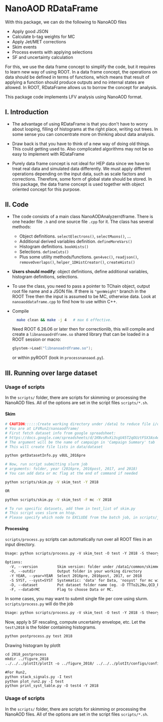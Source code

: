 # NanoAOD RDataFrame

With this package, we can do the following to NanoAOD files
- Apply good JSON
- Calculate b-tag weights for MC
- Apply Jet/MET corrections
- Skim events
- Process events with applying selections
- SF and uncertainty calculation

For this, we use the data frame concept to simplify the code,
but it requires to learn new way of using ROOT.
In a data frame concept, the operations on data should be defined in terms of functions,
which means that result of applying a function should produce outputs and no internal states are allowed.
In ROOT, RDataFrame allows us to borrow the concept for analysis.

This package code implements LFV analysis using NanoAOD format.


## I. Introduction

- The advantage of using RDataFrame is that you don't have to
worry about looping, filling of histograms at the right place,
writing out trees. In some sense you can concentrate more on thinking about data analysis.

- Draw back is that you have to think of a new way of doing old things.
This could getting used to. Also complicated algorithms may not
be so easy to implement with RDataFrame

- Purely data frame concept is not ideal for HEP data since
we have to treat real data and simulated data differently.
We must apply different operations depending on the input data, such as scale factors and corrections.
Therefore, some form of global state should be stored. 
In this package, the data frame concept is used together with object oriented concept for this purpose.


## II. Code

- The code consists of a main class NanoAODAnalyzerrdframe. 
There is one header file `.h` and one source file `.cpp` for it.
The class has several methods:
    - Object definitions. `selectElectrons()`, `selectMuons()`, ...
    - Additional derived variables definition. `defineMoreVars()`
    - Histogram definitions. `bookHists()`
    - Selections. `defineCuts()`
    - Plus some utility methods/functions. `gen4vec()`, `readjson()`, `removeOverlaps()`, `helper_1DHistCreator()`, `createHists()`

- **Users should modify**: object definitions, define additional variables, histogram definitions, selections.

- To use the class, you need to pass a pointer to TChain object, output root file name and a JSON file.
  If there is `"genWeight"` branch in the ROOT Tree then the input is assumed to be MC, otherwise data.
  Look at `nanoaoddataframe.cpp` to find how to use within C++.

- Compile
  ``` bash
    make clean && make -j 4   # max 6 effective.
    ```
    Need ROOT 6.26.06 or later then for correctionlib,
    this will compile and create a `libnanoaodrdframe.so` shared library that can be loaded in a ROOT session or macro:
    ```c++
    gSystem->Load("libnanoadrdframe.so");
    ```
    or within pyROOT (look in `processnanoaod.py`).


## III. Running over large dataset

### Usage of scripts
In the `scripts/` folder, there are scripts for skimming or processing the NanoAOD files.
All of the options are set in the script files `scripts/*.sh`.

#### Skim
```bash
# CAUTION::::::Create working directory under /data1 to reduce file i/o on disks
# You are at LFVRun2/nanoaodframe/
# First fetch dataset info from google spreadsheet:
# https://docs.google.com/spreadsheets/d/1KNvsRvXi3sgU45T2qOUztFSX3As4elZB325WaPnSkA8/edit#gid=569299692
# The argument will be the name of campaign in 'Campaign Summary' tab
# This will create file lists in data/dataset

python getDatasetInfo.py v8UL_2016pre

# Now, run script submitting slurm job
# arguments: folder, year (2016pre, 2016post, 2017, and 2018)
# You can add data or mc flag at the end of command if needed

python scripts/skim.py -V skim_test -Y 2018

OR

python scripts/skim.py -V skim_test -F mc -Y 2018

# To run specific datasets, add them in test_list of skim.py
# This script uses slurm on htop.
# Please specify which node to EXCLUDE from the batch job, in scripts/job_slurm_skim.sh
```

#### Processing
`scripts/process.py` scripts can automatically run over all ROOT files in an input directory.
``` txt
Usage: python scripts/process.py -V skim_test -O test -Y 2018 -S theory

Options:
  -V, --version         Skim version: folder under /data1/common/skimmed_NanoAOD/
  -O, --outdir          Output folder in your working directory
  -Y YEAR, --year=YEAR  Select 2016pre, 2016post, 2017, or 2018
  -S SYST, --syst=SYST  Systematic: 'data' for Data, 'nosyst' for mc without uncertainties. Default is 'theory'. To run without theory unc for TT samples, put 'all'
  -D, --dataset         Put dataset folder name (eg. -D TTTo2L2Nu,QCD_Pt1000_MuEnriched) to process specific dataset.
  -F, --dataOrMC        Flag to choose Data or MC.
```

In some cases, you may want to submit single file per core using slurm.
`scripts/process.py` will do the job
``` txt
Usage: python scripts/process.py -V skim_test -O test -Y 2018 -S theory (-F data/mc)
```
Now, apply b SF rescaling, compute uncertainty envelope, etc. Let the `test\2018` is the folder containing histograms.
``` txt
python postprocess.py test 2018
```
Drawing histogram by plotIt
``` txt
cd 2018_postprocess
mkdir ../figure_2018
../../../plotIt/plotIt -o ../figure_2018/ ../../../plotIt/configs/config_18.yml -y -s

#For Run2,
python stack_signals.py -I test
python plot_run2.py -I test
python print_syst_table.py -O test4 -Y 2018
```

### Usage of scripts
In the `scripts/` folder, there are scripts for skimming or processing the NanoAOD files.
All of the options are set in the script files `scripts/*.sh`.
